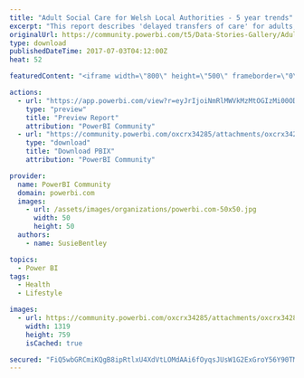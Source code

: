 ```yaml
---
title: "Adult Social Care for Welsh Local Authorities - 5 year trends"
excerpt: "This report describes 'delayed transfers of care' for adults, for all Welsh Local Authorities each month over the last 5 years; highlighting the top"
originalUrl: https://community.powerbi.com/t5/Data-Stories-Gallery/Adult-Social-Care-for-Welsh-Local-Authorities-5-year-trends/m-p/205238
type: download
publishedDateTime: 2017-07-03T04:12:00Z
heat: 52

featuredContent: "<iframe width=\"800\" height=\"500\" frameborder=\"0\" src=\"https://app.powerbi.com/view?r=eyJrIjoiNmRlMWVkMzMtOGIzMi00ODMyLTkxZmEtOTViYmMwYWYwYzBiIiwidCI6IjJmYmQ1NGQwLTc3YTgtNGQyMy1hZTUxLWRiZmY5MTA0ZDY1YyIsImMiOjh9\"></iframe>"

actions:
  - url: "https://app.powerbi.com/view?r=eyJrIjoiNmRlMWVkMzMtOGIzMi00ODMyLTkxZmEtOTViYmMwYWYwYzBiIiwidCI6IjJmYmQ1NGQwLTc3YTgtNGQyMy1hZTUxLWRiZmY5MTA0ZDY1YyIsImMiOjh9"
    type: "preview"
    title: "Preview Report"
    attribution: "PowerBI Community"
  - url: "https://community.powerbi.com/oxcrx34285/attachments/oxcrx34285/DataStoriesGallery/931/2/Wales%20Delayed%20Transfers%20of%20Care.pbix"
    type: "download"
    title: "Download PBIX"
    attribution: "PowerBI Community"

provider:
  name: PowerBI Community
  domain: powerbi.com
  images:
    - url: /assets/images/organizations/powerbi.com-50x50.jpg
      width: 50
      height: 50
  authors:
    - name: SusieBentley

topics:
  - Power BI
tags:
  - Health
  - Lifestyle

images:
  - url: https://community.powerbi.com/oxcrx34285/attachments/oxcrx34285/DataStoriesGallery/931/1/Wales%20Delayed%20Transfers%20of%20Care%20PBI.PNG
    width: 1319
    height: 759
    isCached: true

secured: "FiQ5wbGRCmiKQgB8ipRtlxU4XdVtLOMdAAi6fOyqsJUsW1G2ExGroY56Y90TMS6aZ60HYVDgzjhGfCWr1ZyzqTvXSpShorJT4vE19wo20VsZhg/YtgT9zP4mrvXPA/MgZy8BKtYkFWojp6OW6btZXu+872A+ma09gedniGneP+4QqzweVy7zgCo0IVNS/E0IrSWFLEmMmVHOdbo7S/yIjVE+a0WrwAnxgnQScOpxbvDXXcIe8RhPjZnyqwhGYGg5dB0vrhK3M9hW93Pq1C80Z7QxYRFnFwG8UIow4K0WA7H+al21MlHeGZZB9N2l/8I9GCLjXFYQH/850Vf2DSMzrtVNREWJmugNsU8byzqU3MdUCU/lykj7ZSCnFJ79o9ReQ3QXKKnfGjxzRrCF5fktr6dpxz3mc5BdIk9hIYOLecQ=;D4fX91WG1lcmxslxN/Ex3g=="
---
```


